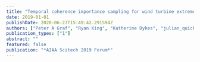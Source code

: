 ```yaml
---
title: "Temporal coherence importance sampling for wind turbine extreme loads estimation"
date: 2019-01-01
publishDate: 2020-06-27T15:49:42.291594Z
authors: ["Peter A Graf", "Ryan King", "Katherine Dykes", "julian_quick", "Levi Kilcher", "Jennifer Rinker"]
publication_types: ["1"]
abstract: ""
featured: false
publication: "*AIAA Scitech 2019 Forum*"
---
```



